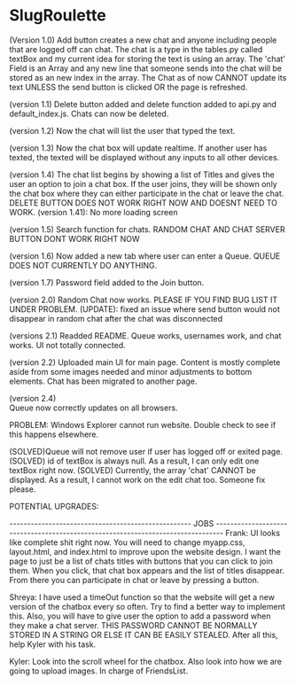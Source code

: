 # SlugRoulette

(Version 1.0)
Add button creates a new chat and anyone including people that are logged off can chat. The chat is a type in the tables.py called textBox and my current idea for storing the text is using an array. The 'chat' Field is an Array and any new line that someone sends into the chat will be stored as an new index in the array. The Chat as of now CANNOT update its text UNLESS the send button is clicked OR the page is refreshed.

(version 1.1)
Delete button added and delete function added to api.py and default_index.js. Chats can now be deleted.

(version 1.2)
Now the chat will list the user that typed the text.

(version 1.3)
Now the chat box will update realtime. If another user has texted, the texted will be displayed without any inputs to all other devices.

(version 1.4) The chat list begins by showing a list of Titles and gives the user an option to join a chat box. If the user joins, they will be shown only the chat box where they can either participate in the chat or leave the chat. DELETE BUTTON DOES NOT WORK RIGHT NOW AND DOESNT NEED TO WORK.
(version 1.41): No more loading screen

(version 1.5)
Search function for chats. RANDOM CHAT AND CHAT SERVER BUTTON DONT WORK RIGHT NOW

(version 1.6)
Now added a new tab where user can enter a Queue. QUEUE DOES NOT CURRENTLY DO ANYTHING.

(version 1.7) Password field added to the Join button.

(version 2.0)
Random Chat now works. PLEASE IF YOU FIND BUG LIST IT UNDER PROBLEM.
(UPDATE): fixed an issue where send button would not disappear in random chat after the chat was disconnected

(versions 2.1)
Readded README. Queue works, usernames work, and chat works. UI not totally connected.

(version 2.2)
Uploaded main UI for main page. Content is mostly complete aside from some images needed and minor adjustments to bottom elements.
Chat has been migrated to another page.

(version 2.4)                                                                                                                           
Queue now correctly updates on all browsers.

PROBLEM: Windows Explorer cannot run website. Double check to see if this happens elsewhere.

(SOLVED)Queue will not remove user if user has logged off or exited page.
(SOLVED) id of textBox is always null. As a result, I can only edit one textBox right now.
(SOLVED) Currently, the array 'chat' CANNOT be displayed. As a result, I cannot work on the edit chat too. Someone fix please.

POTENTIAL UPGRADES:

--------------------------------------------------- JOBS -------------------------------------------------------------------------------- Frank: UI looks like complete shit right now. You will need to change myapp.css, layout.html, and index.html to improve upon the website design. I want the page to just be a list of chats titles with buttons that you can click to join them. When you click, that chat box appears and the list of titles disappear. From there you can participate in chat or leave by pressing a button.

Shreya: I have used a timeOut function so that the website will get a new version of the chatbox every so often. Try to find a better way to implement this. Also, you will have to give user the option to add a password when they make a chat server. THIS PASSWORD CANNOT BE NORMALLY STORED IN A STRING OR ELSE IT CAN BE EASILY STEALED. After all this, help Kyler with his task.

Kyler: Look into the scroll wheel for the chatbox. Also look into how we are going to upload images. In charge of FriendsList.
